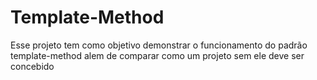 # Template-Method

Esse projeto tem como objetivo demonstrar o funcionamento do padrão template-method alem de comparar como um projeto sem ele deve ser concebido
